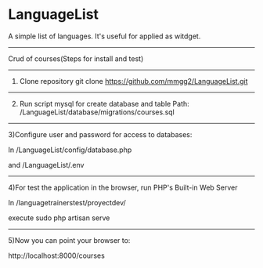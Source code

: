 # LanguageList
A simple list of languages. It's useful for applied as witdget.

**********************************************
Crud of courses(Steps for install and test)
**********************************************

1) Clone repository 
git clone https://github.com/mmgg2/LanguageList.git

--------------------------------------------------------------------------------
2) Run script mysql for create database and table
Path: /LanguageList/database/migrations/courses.sql

--------------------------------------------------------------------------------
3)Configure user and password for access to databases:

In /LanguageList/config/database.php

and  /LanguageList/.env

--------------------------------------------------------------------------------

4)For test the application in the browser, run PHP's Built-in Web Server

In /languagetrainerstest/proyectdev/ 

execute sudo php artisan serve

--------------------------------------------------------------------------------
5)Now you can point your browser to:

 http://localhost:8000/courses
